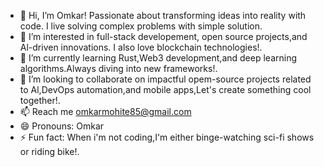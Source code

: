 - 👋 Hi, I’m Omkar! Passionate about transforming ideas into reality with code. I live solving complex problems with simple solution.
- 👀 I’m interested in full-stack developement, open source projects,and Al-driven innovations. I also love blockchain technologies!.
- 🌱 I’m currently learning Rust,Web3 development,and deep learning algorithms.Always diving into new frameworks!. 
- 💞️ I’m looking to collaborate on impactful opem-source projects related to Al,DevOps automation,and mobile apps,Let's create something cool together!.
- 📫 Reach me omkarmohite85@gmail.com 
- 😄 Pronouns: Omkar
- ⚡ Fun fact: When i'm not coding,I'm either binge-watching sci-fi shows or riding bike!.

<!---
OMKAR9395/OMKAR9395 is a ✨ special ✨ repository because its `README.md` (this file) appears on your GitHub profile.
You can click the Preview link to take a look at your changes.
--->
